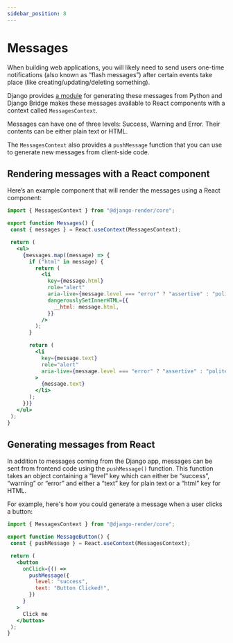 ```yaml
---
sidebar_position: 8
---
```


# Messages

When building web applications, you will likely need to send users one-time notifications (also known as “flash messages”) after certain events take place (like creating/updating/deleting something).

Django provides [a module](https://docs.djangoproject.com/en/5.0/ref/contrib/messages/) for generating these messages from Python and Django Bridge makes these messages available to React components with a context called ``MessagesContext``.

Messages can have one of three levels: Success, Warning and Error. Their contents can be either plain text or HTML.

The ``MessagesContext`` also provides a ``pushMessage`` function that you can use  to generate new messages from client-side code.

## Rendering messages with a React component

Here’s an example component that will render the messages using a React component:

```jsx
import { MessagesContext } from "@django-render/core";

export function Messages() {
 const { messages } = React.useContext(MessagesContext);

 return (
   <ul>
     {messages.map((message) => {
       if ("html" in message) {
         return (
           <li
             key={message.html}
             role="alert"
             aria-live={message.level === "error" ? "assertive" : "polite"}
             dangerouslySetInnerHTML={{
               __html: message.html,
             }}
           />
         );
       }

       return (
         <li
           key={message.text}
           role="alert"
           aria-live={message.level === "error" ? "assertive" : "polite"}
         >
           {message.text}
         </li>
       );
     })}
   </ul>
 );
}
```

## Generating messages from React

In addition to messages coming from the Django app, messages can be sent from frontend code using the ``pushMessage()`` function.
This function takes an object containing a “level” key which can either be “success”, “warning” or “error” and either a “text” key for plain text or a “html” key for HTML.

For example, here's how you could generate a message when a user clicks a button:

```jsx
import { MessagesContext } from "@django-render/core";

export function MessageButton() {
 const { pushMessage } = React.useContext(MessagesContext);

 return (
   <button
     onClick={() =>
       pushMessage({
         level: "success",
         text: "Button Clicked!",
       })
     }
   >
     Click me
   </button>
 );
}
